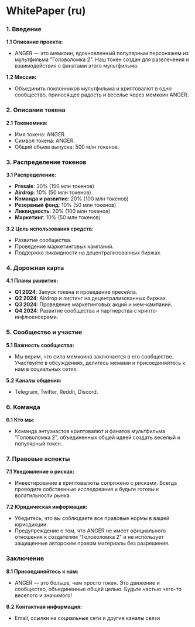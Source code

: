 # WhitePaper (ru)

### 1. Введение

**1.1 Описание проекта:**
   - ANGER — это мемкоин, вдохновленный популярным персонажем из мультфильма "Головоломка 2". Наш токен создан для развлечения и взаимодействия с фанатами этого мультфильма.

**1.2 Миссия:**
   - Объединить поклонников мультфильма и криптовалют в одно сообщество, приносящее радость и веселье через мемкоин ANGER.

### 2. Описание токена

**2.1 Токеномика:**
   - Имя токена: ANGER.
   - Символ токена: ANGER.
   - Общий объем выпуска: 500 млн токенов.

### 3. Распределение токенов

**3.1 Распределение:**
   - **Presale**: 30% (150 млн токенов)
   - **Airdrop**: 10% (50 млн токенов)
   - **Команда и развитие**: 20% (100 млн токенов)
   - **Резервный фонд**: 10% (50 млн токенов)
   - **Ликвидность**: 20% (100 млн токенов)
   - **Маркетинг**: 10% (50 млн токенов)

**3.2 Цель использования средств:**
   - Развитие сообщества.
   - Проведение маркетинговых кампаний.
   - Поддержка ликвидности на децентрализованных биржах.

### 4. Дорожная карта

**4.1 Планы развития:**
   - **Q1 2024**: Запуск токена и проведение пресейла.
   - **Q2 2024**: Airdrop и листинг на децентрализованных биржах.
   - **Q3 2024**: Проведение маркетинговых акций и мем-кампаний.
   - **Q4 2024**: Развитие сообщества и партнерства с крипто-инфлюенсерами.

### 5. Сообщество и участие

**5.1 Важность сообщества:**
   - Мы верим, что сила мемкоина заключается в его сообществе. Участвуйте в обсуждениях, делитесь мемами и присоединяйтесь к нам в социальных сетях.

**5.2 Каналы общения:**
   - Telegram, Twitter, Reddit, Discord.

### 6. Команда

**6.1 Кто мы:**
   - Команда энтузиастов криптовалют и фанатов мультфильма "Головоломка 2", объединенных общей идеей создать веселый и популярный токен.

### 7. Правовые аспекты

**7.1 Уведомление о рисках:**
   - Инвестирование в криптовалюты сопряжено с рисками. Всегда проводите собственные исследования и будьте готовы к волатильности рынка.

**7.2 Юридическая информация:**
   - Убедитесь, что вы соблюдаете все правовые нормы в вашей юрисдикции.
   - Предупреждение о том, что ANGER не имеет официального отношения к создателям "Головоломка 2" и не использует защищенные авторским правом материалы без разрешения.

### Заключение

**8.1 Присоединяйтесь к нам:**
   - ANGER — это больше, чем просто токен. Это движение и сообщество, объединенные общей целью. Будьте частью чего-то веселого и значимого!

**8.2 Контактная информация:**
   - Email, ссылки на социальные сети и другие каналы связи

